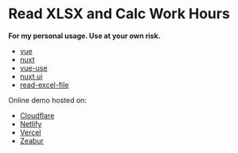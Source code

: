 # Read XLSX and Calc Work Hours

**For my personal usage. Use at your own risk.**

- [vue](https://vuejs.org/)
- [nuxt](https://nuxt.com/)
- [vue-use](https://vueuse.org/)
- [nuxt ui](https://ui.nuxt.com/)
- [read-excel-file](https://gitlab.com/catamphetamine/read-excel-file)

Online demo hosted on:

- [Cloudflare](https://modyqyw-read-xlsx-and-calc-work-hours.pages.dev)
- [Netlify](https://modyqyw-read-xlsx-and-calc-work-hours.netlify.app/)
- [Vercel](https://modyqyw-read-xlsx-and-calc-work-hours.vercel.app/)
- [Zeabur](https://modyqyw-read-xlsx-and-calc-work-hours.zeabur.app/)
